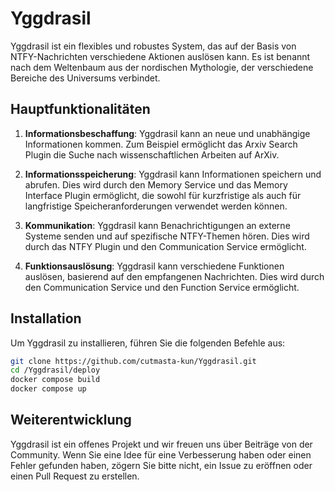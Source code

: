 # Yggdrasil

Yggdrasil ist ein flexibles und robustes System, das auf der Basis von NTFY-Nachrichten verschiedene Aktionen auslösen kann. Es ist benannt nach dem Weltenbaum aus der nordischen Mythologie, der verschiedene Bereiche des Universums verbindet.

## Hauptfunktionalitäten

1. **Informationsbeschaffung**: Yggdrasil kann an neue und unabhängige Informationen kommen. Zum Beispiel ermöglicht das Arxiv Search Plugin die Suche nach wissenschaftlichen Arbeiten auf ArXiv.

2. **Informationsspeicherung**: Yggdrasil kann Informationen speichern und abrufen. Dies wird durch den Memory Service und das Memory Interface Plugin ermöglicht, die sowohl für kurzfristige als auch für langfristige Speicheranforderungen verwendet werden können.

3. **Kommunikation**: Yggdrasil kann Benachrichtigungen an externe Systeme senden und auf spezifische NTFY-Themen hören. Dies wird durch das NTFY Plugin und den Communication Service ermöglicht.

4. **Funktionsauslösung**: Yggdrasil kann verschiedene Funktionen auslösen, basierend auf den empfangenen Nachrichten. Dies wird durch den Communication Service und den Function Service ermöglicht.

## Installation

Um Yggdrasil zu installieren, führen Sie die folgenden Befehle aus:

```bash
git clone https://github.com/cutmasta-kun/Yggdrasil.git
cd /Yggdrasil/deploy
docker compose build
docker compose up
```

## Weiterentwicklung

Yggdrasil ist ein offenes Projekt und wir freuen uns über Beiträge von der Community. Wenn Sie eine Idee für eine Verbesserung haben oder einen Fehler gefunden haben, zögern Sie bitte nicht, ein Issue zu eröffnen oder einen Pull Request zu erstellen.